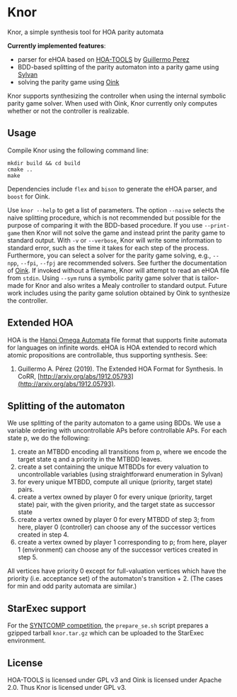 # Knor

Knor, a simple synthesis tool for HOA parity automata

**Currently implemented features**:
- parser for eHOA based on [HOA-TOOLS](https://github.com/gaperez64/hoa-tools/) by [Guillermo Perez](https://github.com/gaperez64/)
- BDD-based splitting of the parity automaton into a parity game using [Sylvan](https://github.com/trolando/sylvan/)
- solving the parity game using [Oink](https://github.com/trolando/oink/)

Knor supports synthesizing the controller when using the internal symbolic parity game solver.
When used with Oink, Knor currently only computes whether or not the controller is realizable.

## Usage

Compile Knor using the following command line:

```
mkdir build && cd build
cmake ..
make
```

Dependencies include `flex` and `bison` to generate the eHOA parser, and `boost` for Oink.

Use `knor --help` to get a list of parameters.
The option `--naive` selects the naive splitting procedure, which is not recommended but possible for the purpose of comparing it with the BDD-based procedure.
If you use `--print-game` then Knor will not solve the game and instead print the parity game to standard output.
With `-v` or `--verbose`, Knor will write some information to standard error, such as the time it takes for each step of the process.
Furthermore, you can select a solver for the parity game solving, e.g., `--npp`, `--fpi`, `--fpj` are recommended solvers.
See further the documentation of [Oink](https://github.com/trolando/oink/).
If invoked without a filename, Knor will attempt to read an eHOA file from `stdin`.
Using `--sym` runs a symbolic parity game solver that is tailor-made for Knor and also writes a Mealy controller to standard output.
Future work includes using the parity game solution obtained by Oink to synthesize the controller.

## Extended HOA

HOA is the [Hanoi Omega Automata](http://adl.github.io/hoaf/) file format that supports finite automata for languages on infinite words.
eHOA is HOA extended to record which atomic propositions are controllable, thus supporting synthesis.
See:
1. Guillermo A. Pérez (2019). The Extended HOA Format for Synthesis. In CoRR, [http://arxiv.org/abs/1912.05793](http://arxiv.org/abs/1912.05793).

## Splitting of the automaton

We use splitting of the parity automaton to a game using BDDs.
We use a variable ordering with uncontrollable APs before controllable APs.
For each state p, we do the following:
1. create an MTBDD encoding all transitions from p, where we encode the target state q and a priority in the MTBDD leaves.
2. create a set containing the unique MTBDDs for every valuation to uncontrollable variables (using straightforward enumeration in Sylvan)
3. for every unique MTBDD, compute all unique (priority, target state) pairs.
4. create a vertex owned by player 0 for every unique (priority, target state) pair, with the given priority, and the target state as successor state
5. create a vertex owned by player 0 for every MTBDD of step 3; from here, player 0 (controller) can choose any of the successor vertices created in step 4.
6. create a vertex owned by player 1 corresponding to p; from here, player 1 (environment) can choose any of the successor vertices created in step 5.

All vertices have priority 0 except for full-valuation vertices which have the priority (i.e. acceptance set) of the automaton's transition + 2. (The cases for min and odd parity automata are similar.)

## StarExec support

For the [SYNTCOMP competition](http://www.syntcomp.org/), the `prepare_se.sh` script prepares a gzipped tarball `knor.tar.gz` which can be uploaded to the StarExec environment.

## License

HOA-TOOLS is licensed under GPL v3 and Oink is licensed under Apache 2.0.
Thus Knor is licensed under GPL v3.
